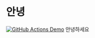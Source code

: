# 안녕

[![GitHub Actions Demo](https://github.com/walrus811/gha-test/actions/workflows/github-action-demo.yml/badge.svg)](https://github.com/walrus811/gha-test/actions/workflows/github-action-demo.yml)
안녕하세요
